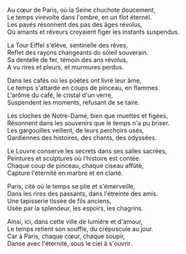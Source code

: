 Au cœur de Paris, où la Seine chuchote doucement,  
Le temps virevolte dans l'ombre, en un flot éternel.  
Les pavés résonnent des pas des âges révolus,  
Où amants et rêveurs croyaient figer les instants suspendus.

La Tour Eiffel s'élève, sentinelle des rêves,  
Reflet des rayons changeants du soleil souverain.  
Sa dentelle de fer, témoin des ans révolus,  
A vu rires et pleurs, et murmures perdus.

Dans les cafés où les poètes ont livré leur âme,  
Le temps s'attarde en coups de pinceau, en flammes.  
L'arôme du café, le cristal d'un verre,  
Suspendent les moments, refusant de se taire.

Les cloches de Notre-Dame, bien que muettes et figées,  
Résonnent dans les souvenirs que le temps n'a pu briser.  
Les gargouilles veillent, de leurs perchoirs usés,  
Gardiennes des histoires, des chants, des odyssées.

Le Louvre conserve les secrets dans ses salles sacrées,  
Peintures et sculptures où l'histoire est contée.  
Chaque coup de pinceau, chaque ciseau affûté,  
Capture l'éternité en marbre et en clarté.

Paris, cité où le temps se plie et s'émerveille,  
Dans les rires des passants, dans l'étreinte des amis.  
Une tapisserie tissée de fils anciens,  
Usée par la splendeur, les espoirs, les chagrins.

Ainsi, ici, dans cette ville de lumière et d'amour,  
Le temps retient son souffle, du crépuscule au jour.  
Car à Paris, chaque cœur, chaque soupir,  
Danse avec l'éternité, sous le ciel à s'ouvrir.